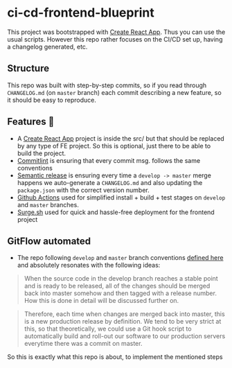 # ci-cd-frontend-blueprint

This project was bootstrapped with [Create React App](https://github.com/facebook/create-react-app). Thus you can use 
the usual scripts. However this repo rather focuses on the CI/CD set up, having a changelog generated, etc.

## Structure
This repo was built with step-by-step commits, so if you read through `CHANGELOG.md` (on `master` branch) each
commit describing a new feature, so it should be easy to reproduce. 

## Features 🚀
- A [Create React App](https://github.com/facebook/create-react-app) project is inside the src/ but that should be 
replaced by any type of FE project. So this is optional, just there to be able to build the project.
- [Commitlint](https://commitlint.js.org/#/) is ensuring that every commit msg. follows the same conventions
- [Semantic release](https://www.npmjs.com/package/semantic-release) is ensuring every time a `develop -> master` merge
happens we auto-generate a `CHANGELOG.md` and also updating the `package.json` with the correct version number. 
- [Github Actions](https://github.com/features/actions) used for simplified install + build + test stages on `develop`
and `master` branches.
- [Surge.sh](https://surge.sh) used for quick and hassle-free deployment for the frontend project

## GitFlow automated
- The repo following `develop` and `master` branch conventions [defined here](https://nvie.com/posts/a-successful-git-branching-model/#the-main-branches)
and absolutely resonates with the following ideas:
> When the source code in the develop branch reaches a stable point and is ready to be released, all of the changes should be merged back into master somehow and then tagged with a release number. How this is done in detail will be discussed further on.

> Therefore, each time when changes are merged back into master, this is a new production release by definition. We tend to be very strict at this, so that theoretically, we could use a Git hook script to automatically build and roll-out our software to our production servers everytime there was a commit on master.

So this is exactly what this repo is about, to implement the mentioned steps 